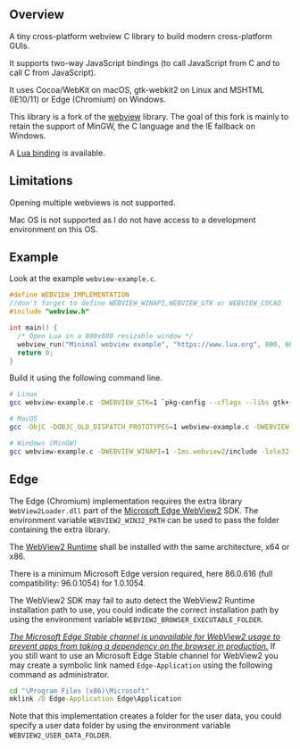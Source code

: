 ## Overview

A tiny cross-platform webview C library to build modern cross-platform GUIs.

It supports two-way JavaScript bindings (to call JavaScript from C and to call C from JavaScript).

It uses Cocoa/WebKit on macOS, gtk-webkit2 on Linux and MSHTML (IE10/11) or Edge (Chromium) on Windows.

This library is a fork of the [webview](https://github.com/zserge/webview/tree/9c1b0a888aa40039d501c1ea9f60b22a076a25ea) library.
The goal of this fork is mainly to retain the support of MinGW, the C language and the IE fallback on Windows.

A [Lua binding](https://github.com/javalikescript/lua-webview) is available.

## Limitations

Opening multiple webviews is not supported.

Mac OS is not supported as I do not have access to a development environment on this OS.

## Example

Look at the example `webview-example.c`.

```c
#define WEBVIEW_IMPLEMENTATION
//don't forget to define WEBVIEW_WINAPI,WEBVIEW_GTK or WEBVIEW_COCAO
#include "webview.h"

int main() {
  /* Open Lua in a 800x600 resizable window */
  webview_run("Minimal webview example", "https://www.lua.org", 800, 600, 1);
  return 0;
}
```

Build it using the following command line.

```bash
# Linux
gcc webview-example.c -DWEBVIEW_GTK=1 `pkg-config --cflags --libs gtk+-3.0 webkit2gtk-4.0` -o webview-example

# MacOS
gcc -ObjC -DOBJC_OLD_DISPATCH_PROTOTYPES=1 webview-example.c -DWEBVIEW_COCOA=1 -framework WebKit -o webview-example

# Windows (MinGW)
gcc webview-example.c -DWEBVIEW_WINAPI=1 -Ims.webview2/include -lole32 -lcomctl32 -loleaut32 -luuid -lgdi32 -o webview-example.exe
```

## Edge

The Edge (Chromium) implementation requires the extra library `WebView2Loader.dll`
part of the [Microsoft Edge WebView2](https://docs.microsoft.com/en-gb/microsoft-edge/hosting/webview2) SDK.
The environment variable `WEBVIEW2_WIN32_PATH` can be used to pass the folder containing the extra library.

The [WebView2 Runtime](https://docs.microsoft.com/en-gb/microsoft-edge/webview2/concepts/distribution#understanding-the-webview2-runtime) shall be installed with the same architecture, x64 or x86.

There is a minimum Microsoft Edge version required, here 86.0.616 (full compatibility: 96.0.1054) for 1.0.1054.

The WebView2 SDK may fail to auto detect the WebView2 Runtime installation path to use,
you could indicate the correct installation path by using the environment variable `WEBVIEW2_BROWSER_EXECUTABLE_FOLDER`.

[_The Microsoft Edge Stable channel is unavailable for WebView2 usage to prevent apps from taking a dependency on the browser in production._](https://docs.microsoft.com/en-gb/microsoft-edge/webview2/reference/win32/webview2-idl?view=webview2-0.9.622#createcorewebview2environmentwithoptions)
If you still want to use an Microsoft Edge Stable channel for WebView2 you may create a symbolic link named `Edge-Application` using the following command as administrator.

```cmd
cd "\Program Files (x86)\Microsoft"
mklink /D Edge-Application Edge\Application
```

Note that this implementation creates a folder for the user data,
you could specify a user data folder by using the environment variable `WEBVIEW2_USER_DATA_FOLDER`.
